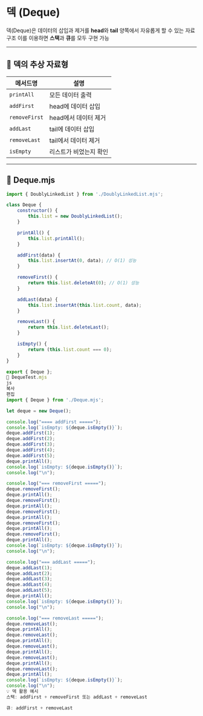 # 덱 (Deque)

덱(Deque)은 데이터의 삽입과 제거를 **head**와 **tail** 양쪽에서 자유롭게 할 수 있는 자료 구조
이를 이용하면 **스택**과 **큐**를 모두 구현 가능

---

## 📌 덱의 추상 자료형

| 메서드명        | 설명 |
|----------------|------|
| `printAll`     | 모든 데이터 출력 |
| `addFirst`     | head에 데이터 삽입 |
| `removeFirst`  | head에서 데이터 제거 |
| `addLast`      | tail에 데이터 삽입 |
| `removeLast`   | tail에서 데이터 제거 |
| `isEmpty`      | 리스트가 비었는지 확인 |

---

## 📂 Deque.mjs

```js
import { DoublyLinkedList } from './DoublyLinkedList.mjs';

class Deque {
    constructor() {
        this.list = new DoublyLinkedList();
    }

    printAll() {
        this.list.printAll();
    }

    addFirst(data) {
        this.list.insertAt(0, data); // O(1) 성능
    }

    removeFirst() {
        return this.list.deleteAt(0); // O(1) 성능
    }

    addLast(data) {
        this.list.insertAt(this.list.count, data);
    }

    removeLast() {
        return this.list.deleteLast();
    }

    isEmpty() {
        return (this.list.count === 0);
    }
}

export { Deque };
📂 DequeTest.mjs
js
복사
편집
import { Deque } from './Deque.mjs';

let deque = new Deque();

console.log("==== addFirst =====");
console.log(`isEmpty: ${deque.isEmpty()}`);
deque.addFirst(1);
deque.addFirst(2);
deque.addFirst(3);
deque.addFirst(4);
deque.addFirst(5);
deque.printAll();
console.log(`isEmpty: ${deque.isEmpty()}`);
console.log("\n");

console.log("=== removeFirst =====");
deque.removeFirst();
deque.printAll();
deque.removeFirst();
deque.printAll();
deque.removeFirst();
deque.printAll();
deque.removeFirst();
deque.printAll();
deque.removeFirst();
deque.printAll();
console.log(`isEmpty: ${deque.isEmpty()}`);
console.log("\n");

console.log("=== addLast =====");
deque.addLast(1);
deque.addLast(2);
deque.addLast(3);
deque.addLast(4);
deque.addLast(5);
deque.printAll();
console.log(`isEmpty: ${deque.isEmpty()}`);
console.log("\n");

console.log("=== removeLast =====");
deque.removeLast();
deque.printAll();
deque.removeLast();
deque.printAll();
deque.removeLast();
deque.printAll();
deque.removeLast();
deque.printAll();
deque.removeLast();
deque.printAll();
console.log(`isEmpty: ${deque.isEmpty()}`);
console.log("\n");
💡 덱 활용 예시
스택: addFirst + removeFirst 또는 addLast + removeLast

큐: addFirst + removeLast
